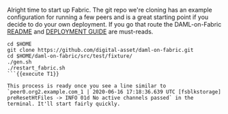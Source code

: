 Alright time to start up Fabric. The git repo we're cloning has an example configuration for running a few peers and is a great starting point if you decide to do your own deployment. If you go that route the DAML-on-Fabric [README](https://github.com/digital-asset/daml-on-fabric/blob/master/README.md) and [DEPLOYMENT GUIDE](https://github.com/digital-asset/daml-on-fabric/blob/master/DEPLOYMENT_GUIDE.md) are must-reads.

```
cd $HOME
git clone https://github.com/digital-asset/daml-on-fabric.git
cd $HOME/daml-on-fabric/src/test/fixture/
./gen.sh
./restart_fabric.sh
```{{execute T1}}

This process is ready once you see a line similar to `peer0.org2.example.com_1 | 2020-06-16 17:18:36.639 UTC [fsblkstorage] preResetHtFiles -> INFO 01d No active channels passed` in the terminal. It'll start fairly quickly.